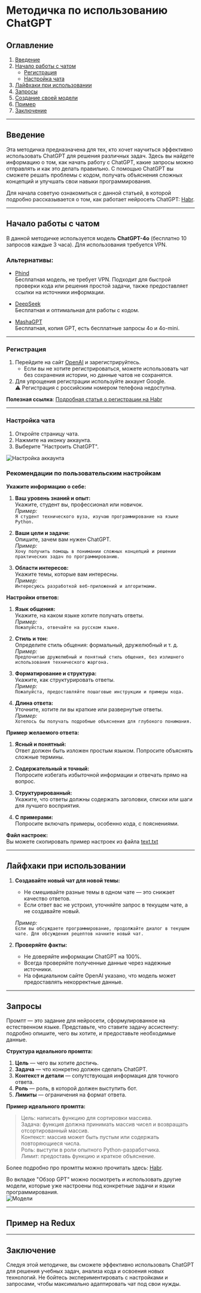 # Методичка по использованию ChatGPT 

## Оглавление
1. [Введение](#введение)
2. [Начало работы с чатом](#начало-работы-с-чатом)
    - [Регистрация](#регистрация)
    - [Настройка чата](#настройка-чата)
3. [Лайфхаки при использовании](#лайфхаки-при-использовании)
4. [Запросы](#запросы)
5. [Создание своей модели](#создание-своей-модели)
6. [Пример](#Пример)
7. [Заключение](#заключение)

---

## Введение

Эта методичка предназначена для тех, кто хочет научиться эффективно использовать ChatGPT для решения различных задач. Здесь вы найдете информацию о том, как начать работу с ChatGPT, какие запросы можно отправлять и как это делать правильно. С помощью ChatGPT вы сможете решать проблемы с кодом, получать объяснения сложных концепций и улучшать свои навыки программирования.

Для начала советую ознакомиться с данной статьей, в которой подробно рассказывается о том, как работает нейросеть ChatGPT: [Habr](https://habr.com/ru/articles/739014/).

---

## Начало работы с чатом

В данной методичке используется модель **ChatGPT-4o** (бесплатно 10 запросов каждые 3 часа). Для использования требуется VPN. 

### Альтернативы:
- [Phind](https://www.phind.com/)  
  Бесплатная модель, не требует VPN. Подходит для быстрой проверки кода или решения простой задачи, также предоставляет ссылки на источники информации.
  
- [DeepSeek](https://chat.deepseek.com/)  
  Бесплатная и оптимальная для работы с кодом.

- [MashaGPT](https://mashagpt.ru/chat)  
  Бесплатная, копия GPT, есть бесплатные запросы 4o и 4o-mini.

---

### Регистрация

1. Перейдите на сайт [OpenAI](https://openai.com) и зарегистрируйтесь.  
   - Если вы не хотите регистрироваться, можете использовать чат без сохранения истории, но данные чатов не сохранятся.
2. Для упрощения регистрации используйте аккаунт Google.  
   ⚠️ Регистрация с российским номером телефона недоступна.

**Полезная ссылка**: [Подробная статья о регистрации на Habr](https://habr.com/ru/articles/755896/)

---

### Настройка чата

1. Откройте страницу чата.
2. Нажмите на иконку аккаунта.
3. Выберите "Настроить ChatGPT".

![Настройка аккаунта](assets/images/account.png)

### Рекомендации по пользовательским настройкам

**Укажите информацию о себе:**
1. **Ваш уровень знаний и опыт:**  
   Укажите, студент вы, профессионал или новичок.  
   _Пример:_  
   `Я студент технического вуза, изучаю программирование на языке Python.`
   
2. **Ваши цели и задачи:**  
   Опишите, зачем вам нужен ChatGPT.  
   _Пример:_  
   `Хочу получить помощь в понимании сложных концепций и решении практических задач по программированию.`
   
3. **Области интересов:**  
   Укажите темы, которые вам интересны.  
   _Пример:_  
   `Интересуюсь разработкой веб-приложений и алгоритмами.`


**Настройки ответов:**
1. **Язык общения:**  
   Укажите, на каком языке хотите получать ответы.  
   _Пример:_  
   `Пожалуйста, отвечайте на русском языке.`
   
2. **Стиль и тон:**  
   Определите стиль общения: формальный, дружелюбный и т. д.  
   _Пример:_  
   `Предпочитаю дружелюбный и понятный стиль общения, без излишнего использования технического жаргона.`
   
3. **Форматирование и структура:**  
   Укажите, как структурировать ответы.  
   _Пример:_  
   `Пожалуйста, предоставляйте пошаговые инструкции и примеры кода.`
   
4. **Длина ответа:**  
   Уточните, хотите ли вы краткие или развернутые ответы.  
   _Пример:_  
   `Хотелось бы получать подробные объяснения для глубокого понимания.`


**Пример желаемого ответа:**
1. **Ясный и понятный:**  
   Ответ должен быть изложен простым языком. Попросите объяснять сложные термины.  

2. **Содержательный и точный:**  
   Попросите избегать избыточной информации и отвечать прямо на вопрос.

3. **Структурированный:**  
   Укажите, что ответы должны содержать заголовки, списки или шаги для лучшего восприятия.  

4. **С примерами:**  
   Попросите включать примеры, особенно кода, с пояснениями.  

**Файл настроек:**  
Вы можете скопировать пример настроек из файла [text.txt](./text.txt)

---

## Лайфхаки при использовании

1. **Создавайте новый чат для новой темы:**  
   - Не смешивайте разные темы в одном чате — это снижает качество ответов.  
   - Если ответ вас не устроил, уточняйте запрос в текущем чате, а не создавайте новый.  

   _Пример:_  
`Если вы обсуждаете программирование, продолжайте диалог в текущем чате. Для обсуждения рецептов начните новый чат.`

2. **Проверяйте факты:**  
   - Не доверяйте информации ChatGPT на 100%.  
   - Всегда проверяйте полученные данные через надежные источники.  
   - На официальном сайте OpenAI указано, что модель может предоставлять некорректные данные.

---

## Запросы

Промпт ― это задание для нейросети, сформулированное на естественном языке. Представьте, что ставите задачу ассистенту: подробно опишите, чего вы хотите, и предоставьте необходимые данные.

**Структура идеального промпта:**
1. **Цель** — чего вы хотите достичь.  
2. **Задача** — что конкретно должен сделать ChatGPT.  
3. **Контекст и детали** — сопутствующая информация для точного ответа.  
4. **Роль** — роль, в которой должен выступить бот.  
5. **Лимиты** — ограничения на формат ответа.

**Пример идеального промпта:**

> Цель: написать функцию для сортировки массива.  
> Задача: функция должна принимать массив чисел и возвращать отсортированный массив.  
> Контекст: массив может быть пустым или содержать повторяющиеся числа.  
> Роль: выступи в роли опытного Python-разработчика.  
> Лимит: предоставь функцию и краткое объяснение.

Более подробно про промпты можно прочитать здесь: [Habr](https://habr.com/ru/articles/765126/).

Во вкладке "Обзор GPT" можно посмотреть и использовать другие модели, которые уже настроены под конкретные задачи и языки программирования.  
![Модели](assets/images/models.png)

---

## Пример на Redux



---

## Заключение

Следуя этой методичке, вы сможете эффективно использовать ChatGPT для решения учебных задач, анализа кода и освоения новых технологий. Не бойтесь экспериментировать с настройками и запросами, чтобы максимально адаптировать чат под свои нужды.
